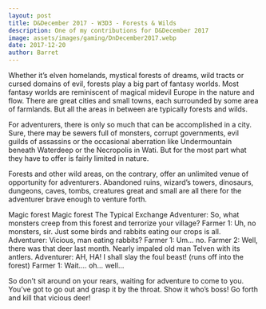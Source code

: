 ```yaml
---
layout: post
title: D&December 2017 - W3D3 - Forests & Wilds
description: One of my contributions for D&December 2017
image: assets/images/gaming/DnDecember2017.webp
date: 2017-12-20
author: Barret
---
```



Whether it’s elven homelands, mystical forests of dreams, wild tracts or cursed domains of evil, forests play a big part of fantasy worlds. Most fantasy worlds are reminiscent of magical midevil Europe in the nature and flow. There are great cities and small towns, each surrounded by some area of farmlands. But all the areas in between are typically forests and wilds.

For adventurers, there is only so much that can be accomplished in a city. Sure, there may be sewers full of monsters, corrupt governments, evil guilds of assassins or the occasional aberration like Undermountain beneath Waterdeep or the Necropolis in Wati. But for the most part what they have to offer is fairly limited in nature.

Forests and other wild areas, on the contrary, offer an unlimited venue of opportunity for adventurers. Abandoned ruins, wizard’s towers, dinosaurs, dungeons, caves, tombs, creatures great and small are all there for the adventurer brave enough to venture forth.

Magic forest
Magic forest
The Typical Exchange
Adventurer: So, what monsters creep from this forest and terrorize your village?
Farmer 1: Uh, no monsters, sir. Just some birds and rabbits eating our crops is all.
Adventurer: Vicious, man eating rabbits?
Farmer 1: Um… no.
Farmer 2: Well, there was that deer last month. Nearly impaled old man Telven with its antlers.
Adventurer: AH, HA! I shall slay the foul beast! (runs off into the forest)
Farmer 1: Wait…. oh… well…

So don’t sit around on your rears, waiting for adventure to come to you. You’ve got to go out and grasp it by the throat. Show it who’s boss! Go forth and kill that vicious deer!
